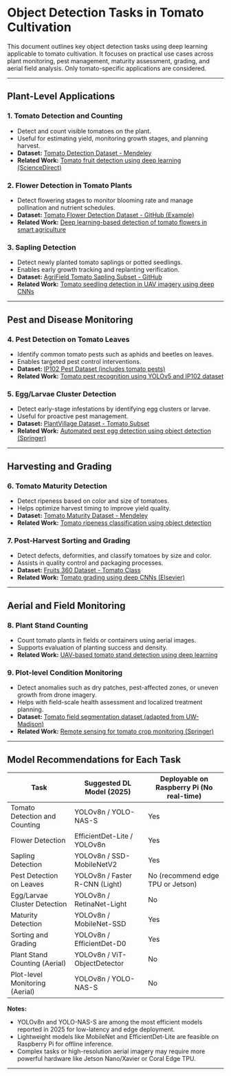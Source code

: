 # Object Detection Tasks in Tomato Cultivation

This document outlines key object detection tasks using deep learning applicable to tomato cultivation. It focuses on practical use cases across plant monitoring, pest management, maturity assessment, grading, and aerial field analysis. Only tomato-specific applications are considered.

---

## Plant-Level Applications

### 1. Tomato Detection and Counting

* Detect and count visible tomatoes on the plant.
* Useful for estimating yield, monitoring growth stages, and planning harvest.
* **Dataset:** [Tomato Detection Dataset - Mendeley](https://data.mendeley.com/datasets/4t9j58cdm4/1)
* **Related Work:** [Tomato fruit detection using deep learning (ScienceDirect)](https://www.sciencedirect.com/science/article/abs/pii/S016816992100176X)

### 2. Flower Detection in Tomato Plants

* Detect flowering stages to monitor blooming rate and manage pollination and nutrient schedules.
* **Dataset:** [Tomato Flower Detection Dataset - GitHub (Example)](https://github.com/SHI-Labs/Tomato-Flower-Detection)
* **Related Work:** [Deep learning-based detection of tomato flowers in smart agriculture](https://www.sciencedirect.com/science/article/abs/pii/S0168169920306642)

### 3. Sapling Detection

* Detect newly planted tomato saplings or potted seedlings.
* Enables early growth tracking and replanting verification.
* **Dataset:** [AgriField Tomato Sapling Subset - GitHub](https://github.com/AgriculturalAI/AgriFieldDataset)
* **Related Work:** [Tomato seedling detection in UAV imagery using deep CNNs](https://www.mdpi.com/2077-0472/11/10/917)

---

## Pest and Disease Monitoring

### 4. Pest Detection on Tomato Leaves

* Identify common tomato pests such as aphids and beetles on leaves.
* Enables targeted pest control interventions.
* **Dataset:** [IP102 Pest Dataset (includes tomato pests)](https://github.com/xieenze/IP102)
* **Related Work:** [Tomato pest recognition using YOLOv5 and IP102 dataset](https://www.sciencedirect.com/science/article/abs/pii/S1537511021001545)

### 5. Egg/Larvae Cluster Detection

* Detect early-stage infestations by identifying egg clusters or larvae.
* Useful for proactive pest management.
* **Dataset:** [PlantVillage Dataset - Tomato Subset](https://plantvillage.psu.edu/)
* **Related Work:** [Automated pest egg detection using object detection (Springer)](https://link.springer.com/article/10.1007/s11042-021-11564-4)

---

## Harvesting and Grading

### 6. Tomato Maturity Detection

* Detect ripeness based on color and size of tomatoes.
* Helps optimize harvest timing to improve yield quality.
* **Dataset:** [Tomato Maturity Dataset - Mendeley](https://data.mendeley.com/datasets/4t9j58cdm4/1)
* **Related Work:** [Tomato ripeness classification using object detection](https://www.mdpi.com/1424-8220/22/1/322)

### 7. Post-Harvest Sorting and Grading

* Detect defects, deformities, and classify tomatoes by size and color.
* Assists in quality control and packaging processes.
* **Dataset:** [Fruits 360 Dataset - Tomato Class](https://www.kaggle.com/moltean/fruits)
* **Related Work:** [Tomato grading using deep CNNs (Elsevier)](https://www.sciencedirect.com/science/article/abs/pii/S1537511020303149)

---

## Aerial and Field Monitoring

### 8. Plant Stand Counting

* Count tomato plants in fields or containers using aerial images.
* Supports evaluation of planting success and density.
* **Related Work:** [UAV-based tomato stand detection using deep learning](https://www.sciencedirect.com/science/article/abs/pii/S1537511021001624)

### 9. Plot-level Condition Monitoring

* Detect anomalies such as dry patches, pest-affected zones, or uneven growth from drone imagery.
* Helps with field-scale health assessment and localized treatment planning.
* **Dataset:** [Tomato field segmentation dataset (adapted from UW-Madison)](https://www.kaggle.com/competitions/uw-madison-crop-segmentation)
* **Related Work:** [Remote sensing for tomato crop monitoring (Springer)](https://link.springer.com/article/10.1007/s11119-020-09738-1)

---

## Model Recommendations for Each Task

| Task                           | Suggested DL Model (2025)      | Deployable on Raspberry Pi (No real-time) |
| ------------------------------ | ------------------------------ | ----------------------------------------- |
| Tomato Detection and Counting  | YOLOv8n / YOLO-NAS-S           | Yes                                       |
| Flower Detection               | EfficientDet-Lite / YOLOv8n    | Yes                                       |
| Sapling Detection              | YOLOv8n / SSD-MobileNetV2      | Yes                                       |
| Pest Detection on Leaves       | YOLOv8n / Faster R-CNN (Light) | No (recommend edge TPU or Jetson)         |
| Egg/Larvae Cluster Detection   | YOLOv8n / RetinaNet-Light      | No                                        |
| Maturity Detection             | YOLOv8n / MobileNet-SSD        | Yes                                       |
| Sorting and Grading            | YOLOv8n / EfficientDet-D0      | Yes                                       |
| Plant Stand Counting (Aerial)  | YOLOv8n / ViT-ObjectDetector   | No                                        |
| Plot-level Monitoring (Aerial) | YOLOv8n / YOLO-NAS-S           | No                                        |

**Notes:**

* YOLOv8n and YOLO-NAS-S are among the most efficient models reported in 2025 for low-latency and edge deployment.
* Lightweight models like MobileNet and EfficientDet-Lite are feasible on Raspberry Pi for offline inference.
* Complex tasks or high-resolution aerial imagery may require more powerful hardware like Jetson Nano/Xavier or Coral Edge TPU.

---
